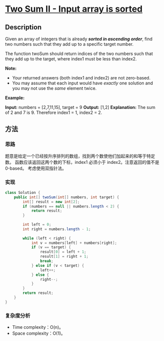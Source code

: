 # [Two Sum II - Input array is sorted][title]

## Description

Given an array of integers that is already **_sorted in ascending order_**, find two numbers such that they add up to a specific target number.

The function twoSum should return indices of the two numbers such that they add up to the target, where index1 must be less than index2.

**Note:**

*   Your returned answers (both index1 and index2) are not zero-based.
*   You may assume that each input would have _exactly_ one solution and you may not use the _same_ element twice.

**Example:**

**Input:** numbers = [2,7,11,15], target = 9
**Output:** [1,2]
**Explanation:** The sum of 2 and 7 is 9\. Therefore index1 = 1, index2 = 2.


## 方法 

### 思路

题意是给定一个已经按升序排列的数组，找到两个数使他们加起来的和等于特定数。
函数应该返回这两个数的下标，index1 必须小于 index2。注意返回的值不是 0-based。
考虑使用双指针法。

### 实现
```java
class Solution {
    public int[] twoSum(int[] numbers, int target) {
        int[] result = new int[2];
        if (numbers == null || numbers.length < 2) {
            return result;
        }
        
        int left = 0;
        int right = numbers.length - 1;
        
        while (left < right) {
            int v = numbers[left] + numbers[right];
            if (v == target) {
                result[0] = left + 1;
                result[1] = right + 1;
                break;
            } else if (v < target) {
                left++;
            } else {
                right--; 
            }
        }
        return result;
    }
}
```

### 复杂度分析

- Time complexity：O(n)。
- Space complexity：O(1)。


[title]: https://leetcode.com/problems/two-sum-ii-input-array-is-sorted/description/